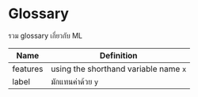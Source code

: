 # Glossary
รวม glossary เกี่ยวกับ ML

|Name|Definition|
|-----|-----|
|features|using the shorthand variable name `x`|
|label|มักแทนค่าด้วย `y`|
 